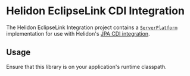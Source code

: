 # Helidon EclipseLink CDI Integration

The Helidon EclipseLink Integration project contains a
[`ServerPlatform`](https://www.eclipse.org/eclipselink/api/2.7/org/eclipse/persistence/platform/server/ServerPlatform.html)
implementation for use with Helidon's [JPA CDI integration](../jpa-cdi).

## Usage

Ensure that this library is on your application's runtime classpath.
